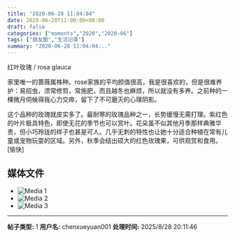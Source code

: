 ```yaml
---
title: "2020-06-28 11:04:04"
date: 2020-06-28T11:00:00+08:00
draft: false
categories: ["moments","2020","2020-06"]
tags: ["朋友圈","生活记录"]
summary: "2020-06-28 11:04:04..."
---
```


红叶玫瑰 / rosa glauca

家里唯一的蔷薇属株种。rose家族的平均颜值很高，我是很喜欢的，但是很难养护：易招虫，须常修剪，常施肥，而且越冬也麻烦，所以就没有多养。之前种的一棵微月伺候得我心力交瘁，留下了不可磨灭的心理阴影。

这个品种的玫瑰就皮实多了。最耐寒的玫瑰品种之一，长势缓慢无需打理。紫红色的叶片极具特色，即使无花的季节也可以赏叶。花朵虽不似其他月季那样典雅华贵，但小巧玲珑的样子也甚是可人。几乎无刺的特性也让她十分适合种植在常有儿童或宠物玩耍的区域。另外，秋季会结出硕大的红色玫瑰果，可供观赏和食用。[愉快]

## 媒体文件

- ![Media 1](/Moments/photos/2020-06-28/202006281104040.jpg)
- ![Media 2](/Moments/photos/2020-06-28/202006281104041.jpg)
- ![Media 3](/Moments/photos/2020-06-28/202006281104042.jpg)

---

**帖子类型:** 1
**用户名:** chenxueyuan001
**处理时间:** 2025/8/28 20:11:46